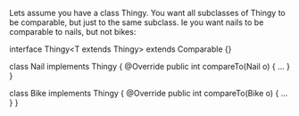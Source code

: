 

Lets assume you have a class Thingy. You want all subclasses of Thingy to be comparable, but just to the same subclass. Ie you want nails to be comparable to nails, but not bikes:
 
 
interface Thingy<T extends Thingy<T>> extends Comparable<T> {}

class Nail implements Thingy<Nail> {
    @Override public int compareTo(Nail o) { ... }
}

class Bike implements Thingy<Bike> {
    @Override public int compareTo(Bike o) { ... }
}

